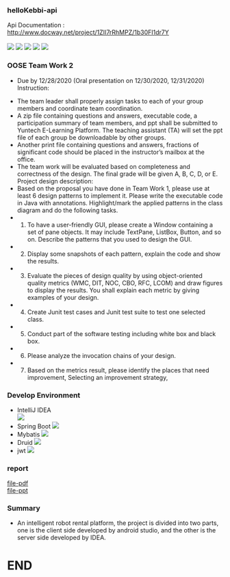 ### helloKebbi-api
Api Documentation : http://www.docway.net/project/1ZII7rRhMPZ/1b30FI1dr7Y
<br>
<br>
![](https://img.shields.io/github/stars/S-kwen/hellokebbiapi.svg)
 ![](https://img.shields.io/github/forks/S-kwen/hellokebbiapi.svg) 
![](https://img.shields.io/github/tag/S-kwen/hellokebbiapi.svg)
 ![](https://img.shields.io/github/release/S-kwen/hellokebbiapi.svg)
 ![](https://img.shields.io/github/issues/S-kwen/hellokebbiapi.svg)
### OOSE Team Work 2
- Due by 12/28/2020 (Oral presentation on 12/30/2020, 12/31/2020)
Instruction:
*  The team leader shall properly assign tasks to each of your group members and coordinate team coordination.
*  A zip file containing questions and answers, executable code, a participation summary of team members, and ppt shall be submitted to Yuntech E-Learning Platform. The teaching assistant (TA) will set the ppt file of each group be downloadable by other groups.
*  Another print file containing questions and answers, fractions of significant code should be placed in the instructor’s mailbox at the office.
*  The team work will be evaluated based on completeness and correctness of the design. The final grade will be given A, B, C, D, or E.
Project design description:
*  Based on the proposal you have done in Team Work 1, please use at least 6 design patterns to implement it. Please write the executable code in Java with annotations. Highlight/mark the applied patterns in the class diagram and do the following tasks.
* 1. To have a user-friendly GUI, please create a Window containing a set of pane objects. It may include TextPane, ListBox, Button, and so on. Describe the patterns that you used to design the GUI.
* 2. Display some snapshots of each pattern, explain the code and show the results.
* 3. Evaluate the pieces of design quality by using object-oriented quality metrics (WMC, DIT, NOC, CBO, RFC, LCOM) and draw figures to display the results. You shall explain each metric by giving examples of your design.
* 4. Create Junit test cases and Junit test suite to test one selected class.
* 5. Conduct part of the software testing including white box and black box.
* 6. Please analyze the invocation chains of your design.
* 7. Based on the metrics result, please identify the places that need improvement, Selecting an improvement strategy,
### Develop Environment
* IntelliJ IDEA<br>
![](https://upload.cc/i1/2021/02/09/ftFWbz.jpg)
* Spring Boot
![](https://upload.cc/i1/2021/02/09/hKMHG4.png)
* Mybatis
![](https://upload.cc/i1/2021/02/09/SA8eWr.jpg)
* Druid
![](https://upload.cc/i1/2021/02/09/ihKDnj.jpg)
* jwt
![](https://upload.cc/i1/2021/02/09/idY3Xx.jpg
)
### report
[file-pdf](https://skwen.s3-ap-northeast-1.amazonaws.com/file-tw2.pdf)<br>
[file-ppt](https://skwen.s3-ap-northeast-1.amazonaws.com/final-tw2.pptx)

### Summary
- An intelligent robot rental platform, the project is divided into two parts, one is the client side developed by android studio, and the other is the server side developed by IDEA.
# END
